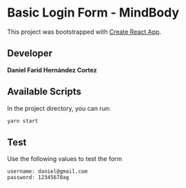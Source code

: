 # Basic Login Form - MindBody

This project was bootstrapped with [Create React App](https://github.com/facebook/create-react-app).

## Developer

**Daniel Farid Hernández Cortez**

## Available Scripts

In the project directory, you can run:

```sh
yarn start
```


## Test

Use the following values to test the form
```
username: daniel@gmail.com
password: 12345678ag
```